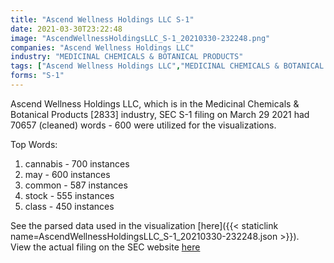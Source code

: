 ```yaml
---
title: "Ascend Wellness Holdings LLC S-1"
date: 2021-03-30T23:22:48
image: "AscendWellnessHoldingsLLC_S-1_20210330-232248.png"
companies: "Ascend Wellness Holdings LLC"
industry: "MEDICINAL CHEMICALS & BOTANICAL PRODUCTS"
tags: ["Ascend Wellness Holdings LLC","MEDICINAL CHEMICALS & BOTANICAL PRODUCTS","03-29-2021","S-1"]
forms: "S-1"
---
```

Ascend Wellness Holdings LLC, which is in the Medicinal Chemicals & Botanical Products [2833] industry, SEC S-1 filing on March 29 2021 had 70657 (cleaned) words - 600 were utilized for the visualizations.

Top Words:
1. cannabis - 700 instances
2. may - 600 instances
3. common - 587 instances
4. stock - 555 instances
5. class - 450 instances


See the parsed data used in the visualization [here]({{< staticlink name=AscendWellnessHoldingsLLC_S-1_20210330-232248.json >}}).  
View the actual filing on the SEC website [here](https://www.sec.gov/Archives/edgar/data/1756390/0001628280-21-005806.txt)